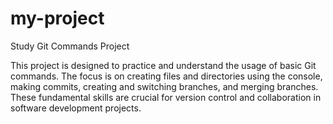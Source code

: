# my-project
Study Git Commands Project




This project is designed to practice and understand the usage of basic Git commands. The focus is on creating files and directories using the console, making commits, creating and switching branches, and merging branches. These fundamental skills are crucial for version control and collaboration in software development projects.